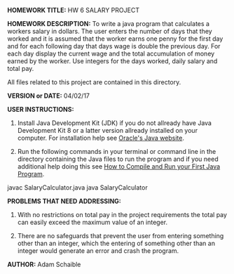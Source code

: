 **HOMEWORK TITLE:** HW 6 SALARY PROJECT

**HOMEWORK DESCRIPTION:**
To write a java program that calculates a workers salary in dollars. The user enters the number of days that they worked and it is assumed that the worker earns one penny for the first day and for each following day that days wage is double the previous day. For each day display the current wage and the total accumulation of money earned by the worker. Use integers for the days worked, daily salary and total pay.

All files related to this project are contained in this directory.

**VERSION or DATE:** 04/02/17

**USER INSTRUCTIONS:** 

1) Install Java Development Kit (JDK) if you do not allready have Java Development Kit 8 or a latter version allready installed on your computer. For installation help see [Oracle's Java website](https://www.oracle.com/java/technologies/javase-downloads.html).

2) Run the following commands in your terminal or command line in the directory containing the Java files to run the program and if you need additional help doing this see [How to Compile and Run your First Java Program](https://beginnersbook.com/2013/05/first-java-program/).

javac SalaryCalculator.java
java SalaryCalculator

**PROBLEMS THAT NEED ADDRESSING:** 
1) With no restrictions on total pay in the project requirements the total pay can easily exceed the maximum value of an integer.

2) There are no safeguards that prevent the user from entering something other than an integer, which the entering of something other than an integer would generate an error and crash the program. 

**AUTHOR:** Adam Schaible